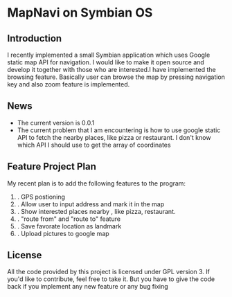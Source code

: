 # MapNavi on Symbian OS #

## Introduction ##
I recently implemented a small Symbian application which uses Google static map API for navigation. I would like to make it open source and develop it together with those who are interested.I have implemented the browsing feature. Basically user can browse the map by pressing navigation key and also zoom feature is implemented.

## News ##
  * The current version is 0.0.1
  * The current problem that I am encountering is how to use google static API to fetch the nearby places, like pizza or restaurant. I don't know which API I should use to get the array of coordinates

## Feature Project Plan ##
My recent plan is to add the following features to the program:

  1. . GPS postioning
  1. . Allow user to input address and mark it in the map
  1. . Show interested places nearby , like pizza, restaurant.
  1. . "route from" and "route to" feature
  1. . Save favorate location as landmark
  1. . Upload pictures to google map

## License ##

All the code provided by this project is licensed under GPL version 3. If you'd like to contribute, feel free to take it. But you have to give the code back if you implement any new feature or any bug fixing

